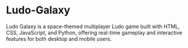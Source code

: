 # Ludo-Galaxy
Ludo Galaxy is a space-themed multiplayer Ludo game built with HTML, CSS, JavaScript, and Python, offering real-time gameplay and interactive features for both desktop and mobile users.
